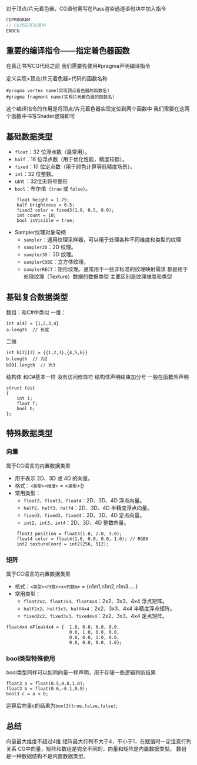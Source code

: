 对于顶点/片元着色器，CG语句需写在Pass渲染通道语句块中加入指令
```c#
CGPROGRAM
// CG代码写在其中
ENDCG
```
## 重要的编译指令——指定着色器函数
在真正书写CG代码之前
我们需要先使用#pragma声明编译指令

定义实现+顶点/片元着色器+代码的函数名称
```
#pragma vertex name(实现顶点着色器的函数名)
#pragma fragment name(实现片元着色器的函数名)
```
这个编译指令的作用是将顶点/片元着色器实现定位到两个函数中
我们需要在这两个函数中书写Shader逻辑即可
## 基础数据类型
- `float`：32 位浮点数（最常用）。
- `half`：16 位浮点数（用于优化性能，精度较低）。
- `fixed`：10 位定点数（用于颜色计算等低精度场景）。
- `int`：32 位整数。
- uint ：32位无符号整形
- `bool`：布尔值（`true` 或 `false`）。    
```
    float height = 1.75;
    half brightness = 0.5;
    fixed3 color = fixed3(1.0, 0.5, 0.0);
    int count = 10;
    bool isVisible = true;
```
- Sampler纹理对象句柄
	- `sampler`：通用纹理采样器，可以用于处理各种不同维度和类型的纹理
    - `sampler2D`：2D 纹理。
    - `sampler3D`：3D 纹理。
    - `samplerCUBE`：立方体纹理。
    - `samplerRECT`：矩形纹理。通常用于一些非标准的纹理映射需求
    都是用于处理纹理（Texture）数据的数据类型
	主要区别是纹理维度和类型
## 基础复合数据类型
数组：和C#中类似
一维：
```cg
int a[4] = {1,2,3,4}
a.length  // 长度
```

二维
```CG
int b[2][3] = {{1,2,3},{4,5,6}}
b.length  // 为2
b[0].length  // 为3
```

结构体
和C#基本一样
没有访问修饰符
结构体声明结束加分号
一般在函数外声明
```
struct test
{
	int i;
	float f;
	bool b;
};
```

## 特殊数据类型
### 向量
属于CG语言的内置数据类型
- 用于表示 2D、3D 或 4D 的向量。
- 格式：`<类型><维度>` = <`类型`>()
- 常用类型：
    - `float2`、`float3`、`float4`：2D、3D、4D 浮点向量。    
    - `half2`、`half3`、`half4`：2D、3D、4D 半精度浮点向量。
    - `fixed2`、`fixed3`、`fixed4`：2D、3D、4D 定点向量。
    - `int2`、`int3`、`int4`：2D、3D、4D 整数向量。 
```Cg
    float3 position = float3(1.0, 2.0, 3.0);
    float4 color = float4(1.0, 0.0, 0.0, 1.0); // RGBA
    int2 textureCoord = int2(256, 512);
```
### 矩阵
属于CG语言的内置数据类型
- 格式：`<类型><行数n>x<列数m>` = {n1m1,n1m2,n1m3.....} 
- 常用类型：
    - `float2x2`、`float3x3`、`float4x4`：2x2、3x3、4x4 浮点矩阵。    
    - `half2x2`、`half3x3`、`half4x4`：2x2、3x3、4x4 半精度浮点矩阵。    
    - `fixed2x2`、`fixed3x3`、`fixed4x4`：2x2、3x3、4x4 定点矩阵。    
```cg
float4x4 mFloat4x4 = {  1.0, 0.0, 0.0, 0.0,
						0.0, 1.0, 0.0, 0.0,
						0.0, 0.0, 1.0, 0.0,
						0.0, 0.0, 0.0, 1.0};
```
### bool类型特殊使用
bool类型同样可以如同向量一样声明，用于存储一些逻辑判断结果
```cg
float3 a = float(0.5,0.0,1.0);
float3 b = float(0.6,-0.1,0.9);
bool3 c = a < b;
```
运算后向量c的结果为`bool3(true,false,false)`;
## 总结
向量最大维度不超过4维
矩阵最大行列不大于4，不小于1，在赋值时一定注意行列关系
CG中向量，矩阵和数组是完全不同的，向量和矩阵是内置数据类型。
数组是一种数据结构不是内置数据类型。
